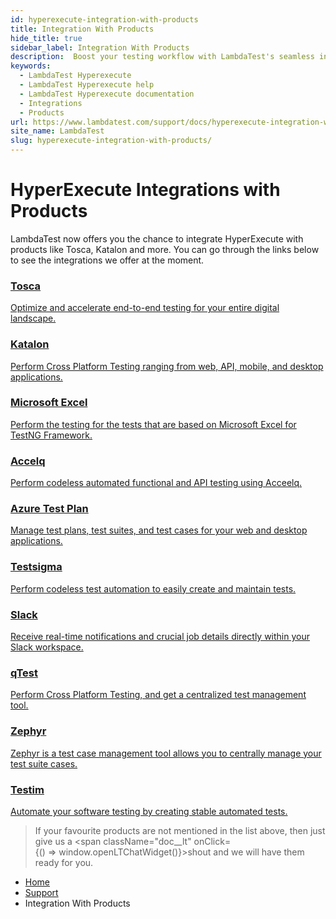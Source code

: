 ```yaml
---
id: hyperexecute-integration-with-products
title: Integration With Products
hide_title: true
sidebar_label: Integration With Products
description:  Boost your testing workflow with LambdaTest's seamless integrations. Achieve efficient cross-browser testing with popular tools for faster, more reliable results.
keywords:
  - LambdaTest Hyperexecute
  - LambdaTest Hyperexecute help
  - LambdaTest Hyperexecute documentation
  - Integrations
  - Products
url: https://www.lambdatest.com/support/docs/hyperexecute-integration-with-products/
site_name: LambdaTest
slug: hyperexecute-integration-with-products/
---
```


<script type="application/ld+json"
      dangerouslySetInnerHTML={{ __html: JSON.stringify({
       "@context": "https://schema.org",
        "@type": "BreadcrumbList",
        "itemListElement": [{
          "@type": "ListItem",
          "position": 1,
          "name": "Home",
          "item": "https://www.lambdatest.com"
        },{
          "@type": "ListItem",
          "position": 2,
          "name": "Support",
          "item": "https://www.lambdatest.com/support/docs/"
        },{
          "@type": "ListItem",
          "position": 3,
          "name": "Integration with Products",
          "item": "https://www.lambdatest.com/support/docs/hyperexecute-integration-with-products/"
        }]
      })
    }}
></script>

# HyperExecute Integrations with Products

LambdaTest now offers you the chance to integrate HyperExecute with products like Tosca, Katalon and more. You can go through the links below to see the integrations we offer at the moment. 

<div className="support_main">
  
  <a href = "/support/docs/tosca-integration-with-hyperexecute/">
  <div className="support_inners">
    <h3>Tosca</h3>
    <p>Optimize and accelerate end-to-end testing for your entire digital landscape.</p>
  </div>
  </a>
  
  <a href = "/support/docs/katalon-integration-with-hyperexecute/">
  <div className="support_inners">
    <h3>Katalon</h3>
    <p>Perform Cross Platform Testing ranging from web, API, mobile, and desktop applications.</p>
  </div>
  </a>

  <a href = "/support/docs/hyperexecute-excel-integration/">
  <div className="support_inners">
    <h3>Microsoft Excel</h3>
    <p>Perform the testing for the tests that are based on Microsoft Excel for TestNG Framework.</p>
  </div>
  </a>
  
  <a href = "/support/docs/hyperexecute-accelq-integration/">
  <div className="support_inners">
    <h3>Accelq</h3>
    <p>Perform codeless automated functional and API testing using Acceelq.</p>
  </div>
  </a>

  <a href = "/support/docs/hyperexecute-azure-test-plan/">
  <div className="support_inners">
    <h3>Azure Test Plan</h3>
    <p>Manage test plans, test suites, and test cases for your web and desktop applications.</p>
  </div>
  </a>

  <a href = "/support/docs/hyperexecute-testsigma-integration/">
  <div className="support_inners">
    <h3>Testsigma</h3>
    <p>Perform codeless test automation to easily create and maintain tests.</p>
  </div>
  </a>

  <a href = "/support/docs/hyperexecute-slack-integration/">
  <div className="support_inners">
    <h3>Slack</h3>
    <p>Receive real-time notifications and crucial job details directly within your Slack workspace.</p>
  </div>
  </a>

  <a href = "/support/docs/hyperexecute-qtest-integration/">
  <div className="support_inners">
    <h3>qTest</h3>
    <p>Perform Cross Platform Testing, and get a centralized test management tool.</p>
  </div>
  </a>

  <a href = "/support/docs/hyperexecute-zephyr-scale-integration/">
  <div className="support_inners">
    <h3>Zephyr</h3>
    <p>Zephyr is a test case management tool allows you to centrally manage your test suite cases.</p>
  </div>
  </a>

  <a href = "/support/docs/hyperexecute-testim-integration/">
  <div className="support_inners">
    <h3>Testim</h3>
    <p>Automate your software testing by creating stable automated tests.</p>
  </div>
  </a>

</div>

>If your favourite products are not mentioned in the list above, then just give us a <span className="doc__lt" onClick={() => window.openLTChatWidget()}>shout</span> and we will have them ready for you.

<nav aria-label="breadcrumbs">
  <ul className="breadcrumbs">
    <li className="breadcrumbs__item">
      <a className="breadcrumbs__link" target="_self" href="https://www.lambdatest.com">
        Home
      </a>
    </li>
    <li className="breadcrumbs__item">
      <a className="breadcrumbs__link" target="_self" href="https://www.lambdatest.com/support/docs/">
        Support
      </a>
    </li>
    <li className="breadcrumbs__item breadcrumbs__item--active">
      <span className="breadcrumbs__link">
       Integration With Products
      </span>
    </li>
  </ul>
</nav>